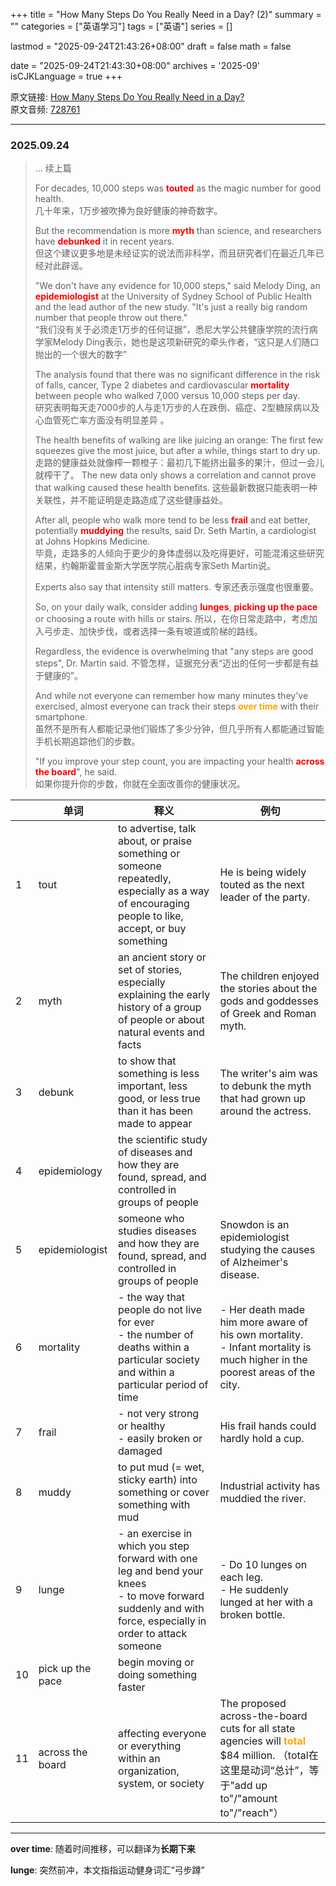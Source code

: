 +++
title = "How Many Steps Do You Really Need in a Day? (2)"
summary = ""
categories = ["英语学习"]
tags = ["英语"]
series = []

lastmod = "2025-09-24T21:43:26+08:00"
draft = false
math = false

date = "2025-09-24T21:43:30+08:00"
archives = '2025-09'
isCJKLanguage = true
+++

原文链接: [How Many Steps Do You Really Need in a Day?](https://waikan.kekenet.com/#/waikanlisten/-1/728761)  
原文音频: [728761](https://k7.kekenet.com/Sound/2025/09/454yw_2439228TMa.mp3)

---

### 2025.09.24

> ...
> 续上篇
>
> For decades, 10,000 steps was <strong style="color: red">touted</strong> as the magic number for good health.  
> 几十年来，1万步被吹捧为良好健康的神奇数字。
>
> But the recommendation is more <strong style="color: red">myth</strong> than science, and researchers have <strong style="color: red">debunked</strong> it in recent years.  
> 但这个建议更多地是未经证实的说法而非科学，而且研究者们在最近几年已经对此辟谣。
>
> "We don't have any evidence for 10,000 steps," said Melody Ding, an <strong style="color: red">epidemiologist</strong> at the University of Sydney School of Public Health and the lead author of the new study. "It's just a really big random number that people throw out there."  
> “我们没有关于必须走1万步的任何证据”，悉尼大学公共健康学院的流行病学家Melody Ding表示，她也是这项新研究的牵头作者，“这只是人们随口抛出的一个很大的数字”
>
> The analysis found that there was no significant difference in the risk of falls, cancer, Type 2 diabetes and cardiovascular <strong style="color: red">mortality</strong> between people who walked 7,000 versus 10,000 steps per day.  
> 研究表明每天走7000步的人与走1万步的人在跌倒、癌症、2型糖尿病以及心血管死亡率方面没有明显差异 。
>
> The health benefits of walking are like juicing an orange: The first few squeezes give the most juice, but after a while, things start to dry up.  
> 走路的健康益处就像榨一颗橙子：最初几下能挤出最多的果汁，但过一会儿就榨干了。
> The new data only shows a correlation and cannot prove that walking caused these health benefits.
> 这些最新数据只能表明一种关联性，并不能证明是走路造成了这些健康益处。
>
> After all, people who walk more tend to be less <strong style="color: red">frail</strong> and eat better, potentially <strong style="color: red">muddying</strong> the results, said Dr. Seth Martin, a cardiologist at Johns Hopkins Medicine.  
> 毕竟，走路多的人倾向于更少的身体虚弱以及吃得更好，可能混淆这些研究结果，约翰斯霍普金斯大学医学院心脏病专家Seth Martin说。
>
> Experts also say that intensity still matters.
> 专家还表示强度也很重要。
>
> So, on your daily walk, consider adding <strong style="color: red">lunges</strong>, <strong style="color: red">picking up the pace</strong> or choosing a route with hills or stairs.
> 所以，在你日常走路中，考虑加入弓步走、加快步伐，或者选择一条有坡道或阶梯的路线。
>
> Regardless, the evidence is overwhelming that "any steps are good steps", Dr. Martin said.
> 不管怎样，证据充分表“迈出的任何一步都是有益于健康的”。
>
> And while not everyone can remember how many minutes they've exercised, almost everyone can track their steps <strong style="color: orange">over time</strong> with their smartphone.  
> 虽然不是所有人都能记录他们锻炼了多少分钟，但几乎所有人都能通过智能手机长期追踪他们的步数。
>
> "If you improve your step count, you are impacting your health <strong style="color: red">across the board</strong>", he said.  
> 如果你提升你的步数，你就在全面改善你的健康状况。

| | 单词 | 释义 | 例句 |
| --- | --- | --- | --- |
| 1 | tout | to advertise, talk about, or praise something or someone repeatedly, especially as a way of encouraging people to like, accept, or buy something | He is being widely touted as the next leader of the party. |
| 2 | myth | an ancient story or set of stories, especially explaining the early history of a group of people or about natural events and facts | The children enjoyed the stories about the gods and goddesses of Greek and Roman myth. |
| 3 | debunk | to show that something is less important, less good, or less true than it has been made to appear | The writer's aim was to debunk the myth that had grown up around the actress. |
| 4 | epidemiology | the scientific study of diseases and how they are found, spread, and controlled in groups of people | |
| 5 | epidemiologist | someone who studies diseases and how they are found, spread, and controlled in groups of people | Snowdon is an epidemiologist studying the causes of Alzheimer's disease. |
| 6 | mortality | - the way that people do not live for ever <br> - the number of deaths within a particular society and within a particular period of time | - Her death made him more aware of his own mortality. <br> - Infant mortality is much higher in the poorest areas of the city. |
| 7 | frail | - not very strong or healthy <br> - easily broken or damaged | His frail hands could hardly hold a cup. |
| 8 | muddy | to put mud (= wet, sticky earth) into something or cover something with mud | Industrial activity has muddied the river. |
| 9 | lunge | - an exercise in which you step forward with one leg and bend your knees <br> - to move forward suddenly and with force, especially in order to attack someone | - Do 10 lunges on each leg. <br> - He suddenly lunged at her with a broken bottle. |
| 10 | pick up the pace | begin moving or doing something faster |  |
| 11 | across the board | affecting everyone or everything within an organization, system, or society | The proposed across-the-board cuts for all state agencies will <strong style="color: orange">total</strong> $84 million. （total在这里是动词“总计”，等于"add up to"/"amount to"/"reach"） |

---

**over time**: 随着时间推移，可以翻译为**长期下来**

**lunge**: 突然前冲，本文指指运动健身词汇“弓步蹲”
